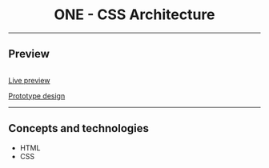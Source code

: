 <h1 align="center">ONE - CSS Architecture</h1>
<hr>
<h2>Preview</h2>
<a align="center"><img src=""></a>
<p><a href="">Live preview</a></p>
<p><a href="https://www.figma.com/file/ZIZuMVCGh6cE3UQvTbFsuj/">Prototype design</a></p>

<hr>
<h2>Concepts and technologies</h2>
<ul>
<li>HTML</li>
<li>CSS</li>
</ul>

